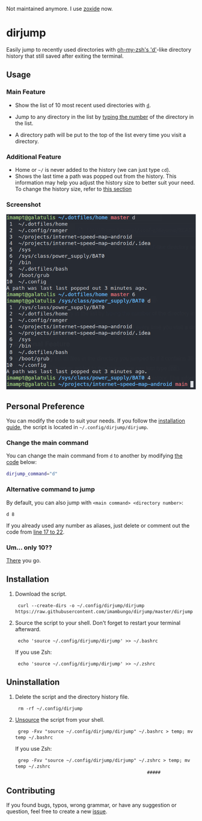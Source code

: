 Not maintained anymore. I use [zoxide](https://github.com/ajeetdsouza/zoxide) now.

# dirjump

Easily jump to recently used directories with
[oh-my-zsh's 'd'](https://superuser.com/a/664139/943615)-like directory history
that still saved after exiting the terminal.

## Usage

### Main Feature

- Show the list of 10 most recent used directories with [`d`](#change-the-main-command).
 
- Jump to any directory in the list by [typing the number](#alternative-command-to-jump) of the directory in the list.

- A directory path will be put to the top of the list every time you visit a directory.

### Additional Feature

- Home or `~/` is never added to the history (we can just type `cd`).
- Shows the last time a path was popped out from the history. This information may help you adjust the history size to better suit your need. To change the history size, refer to [this section](#um-only-10)
        
### Screenshot

![](dirjump_screenshot.png)

## Personal Preference

You can modify the code to suit your needs. If you follow the [installation guide](#installation), the script is located in `~/.config/dirjump/dirjump`.

### Change the main command

You can change the main command from `d` to another by modifying [the code](https://github.com/imambungo/dirjump/blob/master/dirjump#L3) below:

```bash
dirjump_command="d"
```

### Alternative command to jump

By default, you can also jump with `<main command> <directory number>`:
```
d 8
```
If you already used any number as aliases, just delete or comment out the code from [line 17 to 22](https://github.com/imambungo/dirjump/blob/master/dirjump#L12).

### Um... only 10??

[There](https://github.com/imambungo/dirjump/blob/master/dirjump#L7) you go.

## Installation

1. Download the script.

        curl --create-dirs -o ~/.config/dirjump/dirjump https://raw.githubusercontent.com/imambungo/dirjump/master/dirjump

2. Source the script to your shell. Don't forget to restart your terminal afterward.

        echo 'source ~/.config/dirjump/dirjump' >> ~/.bashrc

   If you use Zsh:

        echo 'source ~/.config/dirjump/dirjump' >> ~/.zshrc

## Uninstallation

1. Delete the script and the directory history file.

        rm -rf ~/.config/dirjump

2. [Unsource](https://stackoverflow.com/a/5413132/9157799) the script from your shell.

        grep -Fxv "source ~/.config/dirjump/dirjump" ~/.bashrc > temp; mv temp ~/.bashrc

   If you use Zsh:
   
        grep -Fxv "source ~/.config/dirjump/dirjump" ~/.zshrc > temp; mv temp ~/.zshrc
                                                        #####

## Contributing

If you found bugs, typos, wrong grammar, or have any suggestion or question,
feel free to create a new [issue](https://github.com/imambungo/dirjump/issues).
